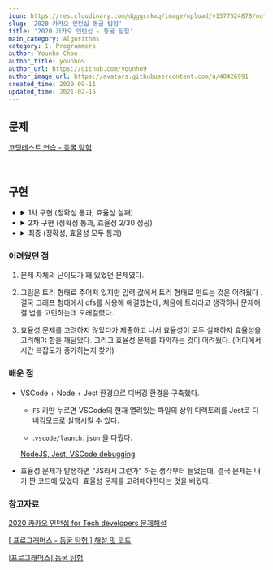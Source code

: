 ```yaml
---
icon: https://res.cloudinary.com/dgggcrkxq/image/upload/v1577524878/noticon/gzl7ru4i4vv3phyv34y3.png
slug: '2020-카카오-인턴십-동굴-탐험'
title: '2020 카카오 인턴십 - 동굴 탐험'
main_category: Algorithms
category: 1. Programmers
author: Younho Choo
author_title: younho9
author_url: https://github.com/younho9
author_image_url: https://avatars.githubusercontent.com/u/48426991
created_time: 2020-09-11
updated_time: 2021-02-15
---
```


## 문제

[코딩테스트 연습 - 동굴 탐험](https://programmers.co.kr/learn/courses/30/lessons/67260?language=javascript)

<br />

## 구현

- <details><summary>1차 구현 (정확성 통과, 효율성 실패)</summary>

  ```javascript
  function solution(n, path, order) {
    const nodes = Array.from({length: n}, () => new Node([], 0, false));
    const start = nodes[0];
    const locks = [];

    for (const p of path) {
      nodes[p[0]].edges.push(p[1]);
      nodes[p[1]].edges.push(p[0]);
    }

    for (const o of order) {
      nodes[o[1]].prior = o[0];
    }

    if (start.prior !== 0) {
      return false;
    }

    start.visited = true;
    start.edges.forEach((edgeNum) => visit(edgeNum, nodes, locks));

    if (nodes.some((node) => node.visited === false)) {
      return false;
    } else {
      return true;
    }
  }

  function visit(nodeNum, nodes, locks) {
    const current = nodes[nodeNum];
    const priorNode = nodes[current.prior];

    if (current.visited === true) {
      return;
    }

    if (priorNode.visited === false) {
      locks.push(nodeNum);
      return;
    }

    current.visited = true;
    const openNum = locks.find((lockNum) => nodes[lockNum].prior === nodeNum);
    if (openNum) {
      visit(openNum, nodes, locks);
    }

    current.edges.forEach((edge) => visit(edge, nodes, locks));
  }

  class Node {
    constructor(edges, prior, visited) {
      this.edges = edges;
      this.prior = prior;
      this.visited = visited;
    }
  }
  ```

  - 효율성 실패의 원인이 시간 초과도 있었지만 런타임 에러도 있었음. → 재귀 호출로 인한 stack overflow로 판단

  </details>

- <details><summary>2차 구현 (정확성 통과, 효율성 2/30 성공)</summary>

  ```javascript
  function solution(n, path, order) {
    const nodes = Array.from({length: n}, () => new Node([], 0, false));
    const start = nodes[0];
    const stack = [];
    const locks = [];

    for (const p of path) {
      nodes[p[0]].edges.push(p[1]);
      nodes[p[1]].edges.push(p[0]);
    }

    for (const o of order) {
      nodes[o[1]].prior = o[0];
    }

    if (start.prior !== 0) {
      return false;
    }

    start.visited = true;
    start.edges.forEach((edge) => stack.push(edge));

    while (stack.length !== 0) {
      const nodeNum = stack.pop();
      const availables = visit(nodeNum, nodes, locks);
      availables.forEach((availNum) => stack.push(availNum));
    }

    if (nodes.some((node) => node.visited === false)) {
      return false;
    } else {
      return true;
    }
  }

  function visit(nodeNum, nodes, locks) {
    const current = nodes[nodeNum];
    const priorNode = nodes[current.prior];

    if (current.visited === true) {
      return [];
    }

    if (priorNode.visited === false) {
      locks.push(nodeNum);
      return [];
    }

    current.visited = true;

    const openNum = locks.find((lockNum) => nodes[lockNum].prior === nodeNum);
    if (openNum) {
      return [...current.edges, openNum];
    }
    return [...current.edges];
  }

  class Node {
    constructor(edges, prior, visited) {
      this.edges = edges;
      this.prior = prior;
      this.visited = visited;
    }
  }
  ```

  - visit 함수를 재귀호출하지 않고, 방문할 노드 목록을 stack으로 관리한 뒤 visit 함수에서는 방문할 노드 리스트를 리턴하게끔 수정함.

  - 효율성 테스트의 2개 테스트 케이스에 대해서만 통과했는데, 나머지는 모두 시간초과로 인한 에러였음.

  </details>

- <details><summary>최종 (정확성, 효율성 모두 통과)</summary>

  ```javascript
  function solution(n, path, order) {
    const nodes = Array.from({length: n}, () => new Node([], 0, false, 0));
    const start = nodes[0];
    const stack = [];

    for (const p of path) {
      nodes[p[0]].edges.push(p[1]);
      nodes[p[1]].edges.push(p[0]);
    }

    for (const o of order) {
      nodes[o[1]].prior = o[0];
    }

    if (start.prior !== 0) {
      return false;
    }

    start.visited = true;
    start.edges.forEach((edge) => stack.push(edge));

    while (stack.length !== 0) {
      const node = stack.pop();
      const availables = visit(node, nodes);
      availables.forEach((availNum) => stack.push(availNum));
    }

    if (nodes.some((node) => node.visited === false)) {
      return false;
    } else {
      return true;
    }
  }

  function visit(node, nodes) {
    const current = nodes[node];
    const priorNode = nodes[current.prior];

    if (current.visited === true) {
      return [];
    }

    if (priorNode.visited === false) {
      priorNode.next = node;
      return [];
    }

    current.visited = true;

    if (current.next) {
      return [...current.edges, current.next];
    }
    return [...current.edges];
  }

  class Node {
    constructor(edges, prior, visited, next) {
      this.edges = edges;
      this.prior = prior;
      this.visited = visited;
      this.next = next;
    }
  }
  ```

  - locks 배열에 노드 목록을 담아두고, 이번 방문을 통해 방문할 수 있게 된 노드를배열에서 find 함수로 찾는 과정이 추가적인 시간 복잡도를 발생시켰음 ... (이걸찾는데 꽤나 해멨다.)

  </details>

### 어려웠던 점

1. 문제 자체의 난이도가 꽤 있었던 문제였다.

1. 그림은 트리 형태로 주어져 있지만 입력 값에서 트리 형태로 만드는 것은 어려웠다 . 결국 그래프 형태에서 dfs를 사용해 해결했는데, 처음에 트리라고 생각하니 문제해결 법을 고민하는데 오래걸렸다.

1. 효율성 문제를 고려하지 않았다가 제출하고 나서 효율성이 모두 실패하자 효율성을고려해야 함을 깨달았다. 그리고 효율성 문제를 파악하는 것이 어려웠다. (어디에서 시간 복잡도가 증가하는지 찾기)

### 배운 점

- VSCode + Node + Jest 환경으로 디버깅 환경을 구축했다.

  - `F5` 키만 누르면 VSCode의 현재 열려있는 파일의 상위 디렉토리를 Jest로 디버깅모드로 실행시킬 수 있다.

  - .`vscode/launch.json` 을 다뤘다.

  [NodeJS, Jest, VSCode debugging](https://www.notion.so/00cf8f3ffbaf4a7da77eb52df820e418)

- 효율성 문제가 발생하면 "JS라서 그런가" 하는 생각부터 들었는데, 결국 문제는 내가 짠 코드에 있었다. 효율성 문제를 고려해야한다는 것을 배웠다.

### 참고자료

[2020 카카오 인턴십 for Tech developers 문제해설](https://tech.kakao.com/2020/07/01/2020-internship-test/)

[[ 프로그래머스 - 동굴 탐험 ] 해설 및 코드](https://beginthread.tistory.com/161)

[[프로그래머스] 동굴 탐험](https://medium.com/@haeseok/%ED%94%84%EB%A1%9C%EA%B7%B8%EB%9E%98%EB%A8%B8%EC%8A%A4-%EB%8F%99%EA%B5%B4-%ED%83%90%ED%97%98-a669d62f304d)
